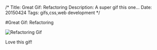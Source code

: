 /*
Title: Great Gif: Refactoring
Description: A super gif this one...
Date: 20150424
Tags: gifs,css,web development
*/

#Great Gif: Refactoring

<img src = "http://www.spacecadet9.com/images/refactoring.gif" alt = "Refactoring Gif" />

Love this gif!
